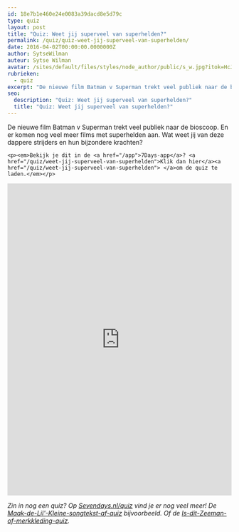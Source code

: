 ```yaml
---
id: 18e7b1e460e24e0083a39dacd8e5d79c
type: quiz
layout: post
title: "Quiz: Weet jij superveel van superhelden?"
permalink: /quiz/quiz-weet-jij-superveel-van-superhelden/
date: 2016-04-02T00:00:00.0000000Z
author: SytseWilman
auteur: Sytse Wilman
avatar: /sites/default/files/styles/node_author/public/s_w.jpg?itok=HcJ5dcGp
rubrieken:
  - quiz
excerpt: "De nieuwe film Batman v Superman trekt veel publiek naar de bioscoop. En er komen nog veel meer films met superhelden aan. Wat weet jij van deze dappere strijders en hun bijzondere krachten?  "
seo:
  description: "Quiz: Weet jij superveel van superhelden?"
  title: "Quiz: Weet jij superveel van superhelden?"
---
```

De nieuwe film Batman v Superman trekt veel publiek naar de bioscoop. En er komen nog veel meer films met superhelden aan. Wat weet jij van deze dappere strijders en hun bijzondere krachten?  

    <p><em>Bekijk je dit in de <a href="/app">7Days-app</a>? <a href="/quiz/weet-jij-superveel-van-superhelden">Klik dan hier</a><a href="/quiz/weet-jij-superveel-van-superhelden"> </a>om de quiz te laden.</em></p>
<iframe border="none" frameborder="0" height="700px" id="quizWidget-196906" src="https://www.boombox.com/widget/quiz/fi9xdWl6emVzLzE5NjkwNg" width="100%"></iframe><p><em>Zin in nog een quiz? Op <a href="/quiz">Sevendays.nl/quiz</a> vind je er nog veel meer! De <a href="/quiz/de-grote-maak-de-songtekst-van-lil-kleine-af-quiz">Maak-de-Lil'-Kleine-songtekst-af-quiz</a> bijvoorbeeld. Of de <a href="/quiz/quiz-dit-zeeman-merkkleding">Is-dit-Zeeman-of-merkkleding-quiz</a>.</em></p>  
